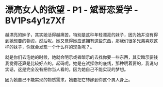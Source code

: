 # 漂亮女人的欲望 - P1 - 斌哥恋爱学 - BV1Ps4y1z7Xf

越漂亮的妹子，其实她活得越痛苦，特别是这种年轻漂亮的妹子，因为她并没有得到她想要的物资，然后呢，她又觉得她应该拥有这些东西，那我们很多兄弟喜欢这样的妹子，你就会发现一个什么样的现象呢？。

就是你们去泡她的时候，她就会明示或者暗示的去找你要一些东西，其实暗示要钱我觉得还算是比较好点的，起码呢，她是在试探你的底线，那种明着要的，我说句实话，这是完全没有把你当人看的，因为她自己不能实现的梦想。

因为她自己不能实现的物质需求，她要把它转嫁到你这个男人身上。
